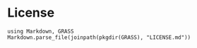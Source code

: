 # License

```@eval
using Markdown, GRASS
Markdown.parse_file(joinpath(pkgdir(GRASS), "LICENSE.md"))
```
